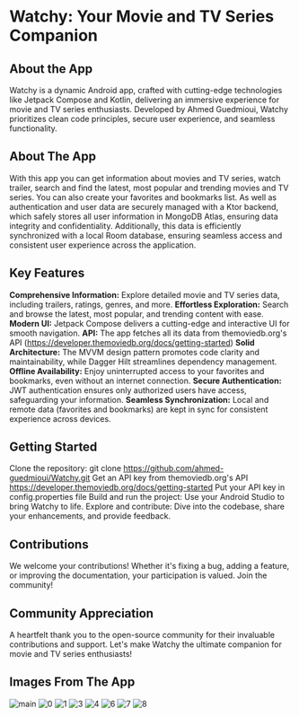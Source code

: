 # Watchy: Your Movie and TV Series Companion

 ## About the App

 Watchy is a dynamic Android app, crafted with cutting-edge technologies like Jetpack Compose and Kotlin, delivering an immersive experience for movie and TV series enthusiasts. Developed by Ahmed Guedmioui, Watchy prioritizes clean code principles, secure user experience, and seamless functionality.

 ## About The App
With this app you can get information about movies and TV series, watch trailer, search and find the latest, most popular and trending movies and TV series. You can also create your favorites and bookmarks list. As well as authentication and user data are securely managed with a Ktor backend, which safely stores all user information in MongoDB Atlas, ensuring data integrity and confidentiality. Additionally, this data is efficiently synchronized with a local Room database, ensuring seamless access and consistent user experience across the application.

 ## Key Features

**Comprehensive Information:** Explore detailed movie and TV series data, including trailers, ratings, genres, and more.
**Effortless Exploration:** Search and browse the latest, most popular, and trending content with ease.
**Modern UI:** Jetpack Compose delivers a cutting-edge and interactive UI for smooth navigation.
**API:** The app fetches all its data from themoviedb.org's API (https://developer.themoviedb.org/docs/getting-started)
**Solid Architecture:** The MVVM design pattern promotes code clarity and maintainability, while Dagger Hilt streamlines dependency management.
**Offline Availability:** Enjoy uninterrupted access to your favorites and bookmarks, even without an internet connection.
**Secure Authentication:** JWT authentication ensures only authorized users have access, safeguarding your information.
**Seamless Synchronization:** Local and remote data (favorites and bookmarks) are kept in sync for consistent experience across devices.

 ## Getting Started

Clone the repository: git clone https://github.com/ahmed-guedmioui/Watchy.git
Get an API key from themoviedb.org's API https://developer.themoviedb.org/docs/getting-started
Put your API key in config.properties file
Build and run the project: Use your Android Studio to bring Watchy to life.
Explore and contribute: Dive into the codebase, share your enhancements, and provide feedback.

 ## Contributions

 We welcome your contributions! Whether it's fixing a bug, adding a feature, or improving the documentation, your participation is valued. Join the community!

 ## Community Appreciation

 A heartfelt thank you to the open-source community for their invaluable contributions and support. Let's make Watchy the ultimate companion for movie and TV series enthusiasts!

## Images From The App
![main](https://github.com/ahmed-guedmioui-courses/Watchy/assets/59929234/993621f7-f094-423b-a43b-5343ea3c6eed)
![0](https://github.com/ahmed-guedmioui-courses/Watchy/assets/59929234/4968bd07-c272-46eb-be64-a544cc0e8ef1)
![1](https://github.com/ahmed-guedmioui-courses/Watchy/assets/59929234/953cb2d9-45fd-40b4-bffa-42908cf427c8)
![3](https://github.com/ahmed-guedmioui-courses/Watchy/assets/59929234/62708581-8807-47f8-acbb-6cc8030872b0)
![4](https://github.com/ahmed-guedmioui-courses/Watchy/assets/59929234/0300c592-1b07-45e1-883e-89994c5e4798)
![6](https://github.com/ahmed-guedmioui-courses/Watchy/assets/59929234/d4bad4cc-75fa-4725-9488-295d5db98f5a)
![7](https://github.com/ahmed-guedmioui-courses/Watchy/assets/59929234/0c381595-6ece-4649-8dc1-d8f0306032d0)
![8](https://github.com/ahmed-guedmioui-courses/Watchy/assets/59929234/514309f3-bd2f-4ea9-850e-6481978daba6)

